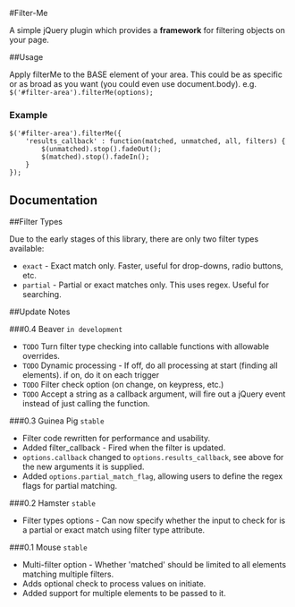 #Filter-Me

A simple jQuery plugin which provides a **framework** for filtering objects on your page.

##Usage

Apply filterMe to the BASE element of your area. This could be as specific or as broad as you want (you could even use document.body).
e.g. `$('#filter-area').filterMe(options);`

### Example

    $('#filter-area').filterMe({
    	'results_callback' : function(matched, unmatched, all, filters) {
    		$(unmatched).stop().fadeOut();
    		$(matched).stop().fadeIn();
    	}
    });


## Documentation

##Filter Types

Due to the early stages of this library, there are only two filter types available:

* `exact` - Exact match only. Faster, useful for drop-downs, radio buttons, etc.
* `partial` - Partial or exact matches only. This uses regex. Useful for searching.

##Update Notes

###0.4 Beaver `in development`
* `TODO` Turn filter type checking into callable functions with allowable overrides.
* `TODO` Dynamic processing - If off, do all processing at start (finding all elements). if on, do it on each trigger
* `TODO` Filter check option (on change, on keypress, etc.)
* `TODO` Accept a string as a callback argument, will fire out a jQuery event instead of just calling the function.

###0.3 Guinea Pig `stable`
* Filter code rewritten for performance and usability.
* Added filter_callback - Fired when the filter is updated.
* `options.callback` changed to `options.results_callback`, see above for the new arguments it is supplied.
* Added `options.partial_match_flag`, allowing users to define the regex flags for partial matching.

###0.2 Hamster `stable`
* Filter types options - Can now specify whether the input to check for is a partial or exact match using filter type attribute.

###0.1 Mouse `stable`
* Multi-filter option - Whether 'matched' should be limited to all elements matching multiple filters.
* Adds optional check to process values on initiate.
* Added support for multiple elements to be passed to it.